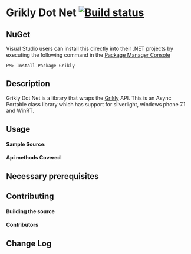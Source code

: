 # Grikly Dot Net [![Build status](https://ci.appveyor.com/api/projects/status/esmclbge55jru4qc)](https://ci.appveyor.com/project/xormis/grikly-dotnet)

## NuGet

Visual Studio users can install this directly into their .NET projects by executing the following command in the [Package Manager Console](http://docs.nuget.org/docs/start-here/using-the-package-manager-console)

    PM> Install-Package Grikly


## Description

Grikly Dot Net is a library that wraps the [Grikly](http://api.grik.ly/) API. This is an Async Portable class library which has support for silverlight, windows phone 7.1 and WinRT.

## Usage



#### Sample Source:


#### Api methods Covered


	
## Necessary prerequisites



## Contributing

#### Building the source


#### Contributors


## Change Log

